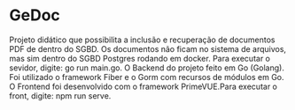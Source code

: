 # GeDoc
Projeto didático que possibilita a inclusão e recuperação de documentos PDF de dentro do SGBD. Os documentos não ficam no sistema de arquivos, mas sim dentro do SGBD Postgres rodando em docker. Para executar o sevidor, digite: go run main.go. O Backend do projeto feito em Go (Golang). Foi utilizado o framework Fiber e o Gorm com recursos de módulos em Go. 
O Frontend foi desenvolvido com o framework PrimeVUE.Para executar o front, digite: npm run serve.
